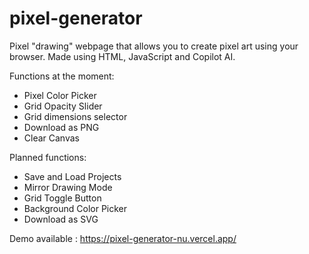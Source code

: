 # pixel-generator
Pixel "drawing" webpage that allows you to create pixel art using your browser. Made using HTML, JavaScript and Copilot AI. 

Functions at the moment:

- Pixel Color Picker
- Grid Opacity Slider
- Grid dimensions selector
- Download as PNG
- Clear Canvas

Planned functions:

- Save and Load Projects
- Mirror Drawing Mode
- Grid Toggle Button
- Background Color Picker
- Download as SVG

Demo available : https://pixel-generator-nu.vercel.app/
